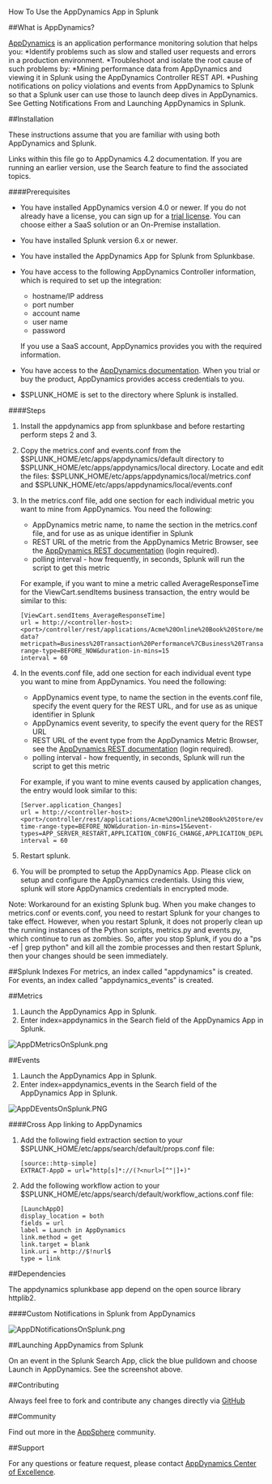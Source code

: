
How To Use the AppDynamics App in Splunk

##What is AppDynamics?

[AppDynamics](http://www.appdynamics.com) is an application performance monitoring solution that helps you:
*Identify problems such as slow and stalled user requests and errors in a production environment.
*Troubleshoot and isolate the root cause of such problems by: 
*Mining performance data from AppDynamics and viewing it in Splunk using the AppDynamics Controller REST API. 
*Pushing notifications on policy violations and events from AppDynamics to Splunk so that a Splunk user can use those to launch deep dives in AppDynamics. See Getting Notifications From and Launching AppDynamics in Splunk.


##Installation

These instructions assume that you are familiar with using both AppDynamics and Splunk. 

Links within this file go to AppDynamics 4.2 documentation. If you are running an earlier version, use the Search feature to find the associated topics.

####Prerequisites


- You have installed AppDynamics version 4.0 or newer. If you do not already have a license, you can sign up for a [trial license]( https://portal.appdynamics.com/account/signup/signupForm/). You can choose either a SaaS solution or an On-Premise installation.
- You have installed Splunk version 6.x or newer.
- You have installed the AppDynamics App for Splunk from Splunkbase. 
- You have access to the following AppDynamics Controller information, which is required to set up the integration: 
   - hostname/IP address
   - port number
   - account name
   - user name
   - password
   
    If you use a SaaS account, AppDynamics provides you with the required information.
- You have access to the [AppDynamics documentation](https://docs.appdynamics.com/display/PRO42/AppDynamics+Essentials). When you trial or buy the product, AppDynamics provides access credentials to you.
- $SPLUNK_HOME is set to the directory where Splunk is installed.

####Steps
1.  Install the appdynamics app from splunkbase and before restarting perform steps 2 and 3.
2.  Copy the metrics.conf and events.conf from the $SPLUNK_HOME/etc/apps/appdynamics/default directory to $SPLUNK_HOME/etc/apps/appdynamics/local directory. Locate and edit the files: $SPLUNK_HOME/etc/apps/appdynamics/local/metrics.conf and $SPLUNK_HOME/etc/apps/appdynamics/local/events.conf
3.  In the metrics.conf file, add one section for each individual metric you want to mine from AppDynamics. You need the following:
    -   AppDynamics metric name, to name the section in the metrics.conf file, and for use as as unique identifier in Splunk
    -   REST URL of the metric from the AppDynamics Metric Browser, see the [AppDynamics REST documentation](https://docs.appdynamics.com/display/PRO42/Using+the+Controller+APIs)  (login required).
    -   polling interval - how frequently, in seconds, Splunk will run the script to get this metric

    For example, if you want to mine a metric called AverageResponseTime for the ViewCart.sendItems business transaction, the entry would be similar to this:
    
        [ViewCart.sendItems_AverageResponseTime]  
        url = http://<controller-host>:<port>/controller/rest/applications/Acme%20Online%20Book%20Store/metric-data?metricpath=Business%20Transaction%20Performance%7CBusiness%20Transactions%7CECommerce%7CViewCart.sendItems%7CAverage%20Response%20Time%20(ms)&time-range-type=BEFORE_NOW&duration-in-mins=15  
        interval = 60  
        
        
4.  In the events.conf file, add one section for each individual event type you want to mine from AppDynamics. You need the following:
    -   AppDynamics event type, to name the section in the events.conf file, specify the event query for the REST URL, and for use as as unique identifier in Splunk
    -   AppDynamics event severity, to specify the event query for the REST URL
    -   REST URL of the event type from the AppDynamics Metric Browser, see the [AppDynamics REST documentation](https://docs.appdynamics.com/display/PRO42/Alert+and+Respond+API#AlertandRespondAPI-RetrieveEventData)  (login required).
    -   polling interval - how frequently, in seconds, Splunk will run the script to get this metric

    For example, if you want to mine events caused by application changes, the entry would look similar to this:

        [Server.application_Changes]  
        url = http://<controller-host>:<port>/controller/rest/applications/Acme%20Online%20Book%20Store/events?time-range-type=BEFORE_NOW&duration-in-mins=15&event-types=APP_SERVER_RESTART,APPLICATION_CONFIG_CHANGE,APPLICATION_DEPLOYMENT&severities=INFO,WARN,ERROR  
        interval = 60  

5.  Restart splunk.
6.  You will be prompted to setup the AppDynamics App. Please click on setup and configure the AppDynamics credentials. Using this view, splunk will store AppDynamics credentials in encrypted mode.

Note: Workaround for an existing Splunk bug. When you make changes to metrics.conf or events.conf, you need to restart Splunk for your changes to take effect. However, when you restart Splunk, it does not properly clean up the running instances of the Python scripts, metrics.py and events.py, which continue to run as zombies. So, after you stop Splunk, if you do a "ps -ef | grep python" and kill all the zombie processes and then restart Splunk, then your changes should be seen immediately.

##Splunk Indexes
For metrics, an index called "appdynamics" is created. 
For events, an index called "appdynamics_events" is created. 

##Metrics

1.  Launch the AppDynamics App in Splunk.
2.  Enter index=appdynamics in the Search field of the AppDynamics App in Splunk.  

![AppDMetricsOnSplunk.png](100353)

##Events

1.  Launch the AppDynamics App in Splunk.
2.  Enter index=appdynamics_events in the Search field of the AppDynamics App in Splunk.  

![AppDEventsOnSplunk.PNG](120359)




####Cross App linking to AppDynamics

1.  Add the following field extraction section to your $SPLUNK_HOME/etc/apps/search/default/props.conf file:
    
		[source::http-simple]  
		EXTRACT-AppD = url="http[s]*://(?<nurl>[^"|]+)"
    	
2.  Add the following workflow action to your $SPLUNK_HOME/etc/apps/search/default/workflow_actions.conf file:
    
		[LaunchAppD]  
		display_location = both  
		fields = url  
		label = Launch in AppDynamics  
		link.method = get  
		link.target = blank  
		link.uri = http://$!nurl$  
		type = link

##Dependencies

The appdynamics splunkbase app depend on the open source library httplib2.    
    
####Custom Notifications in Splunk from AppDynamics

![AppDNotificationsOnSplunk.png](100352)

##Launching AppDynamics from Splunk

On an event in the Splunk Search App, click the blue pulldown and choose Launch in AppDynamics. See the screenshot above.


##Contributing

Always feel free to fork and contribute any changes directly via [GitHub](https://github.com/Appdynamics/splunkbaseapp)

##Community

Find out more in the [AppSphere](https://www.appdynamics.com/community/exchange/) community.

##Support

For any questions or feature request, please contact [AppDynamics Center of Excellence](mailto:help@appdynamics.com).

